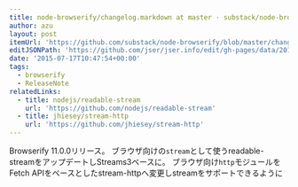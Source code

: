```yaml
---
title: node-browserify/changelog.markdown at master · substack/node-browserify
author: azu
layout: post
itemUrl: 'https://github.com/substack/node-browserify/blob/master/changelog.markdown#1100'
editJSONPath: 'https://github.com/jser/jser.info/edit/gh-pages/data/2015/07/index.json'
date: '2015-07-17T10:47:54+00:00'
tags:
  - browserify
  - ReleaseNote
relatedLinks:
  - title: nodejs/readable-stream
    url: 'https://github.com/nodejs/readable-stream'
  - title: jhiesey/stream-http
    url: 'https://github.com/jhiesey/stream-http'
---
```

Browserify 11.0.0リリース。
ブラウザ向けの`stream`として使うreadable-streamをアップデートしStreams3ベースに。
ブラウザ向け`http`モジュールをFetch APIをベースとしたstream-httpへ変更しstreamをサポートできるように
